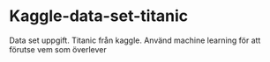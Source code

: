 # Kaggle-data-set-titanic
Data set uppgift. Titanic från kaggle. Använd machine learning för att förutse vem som överlever

